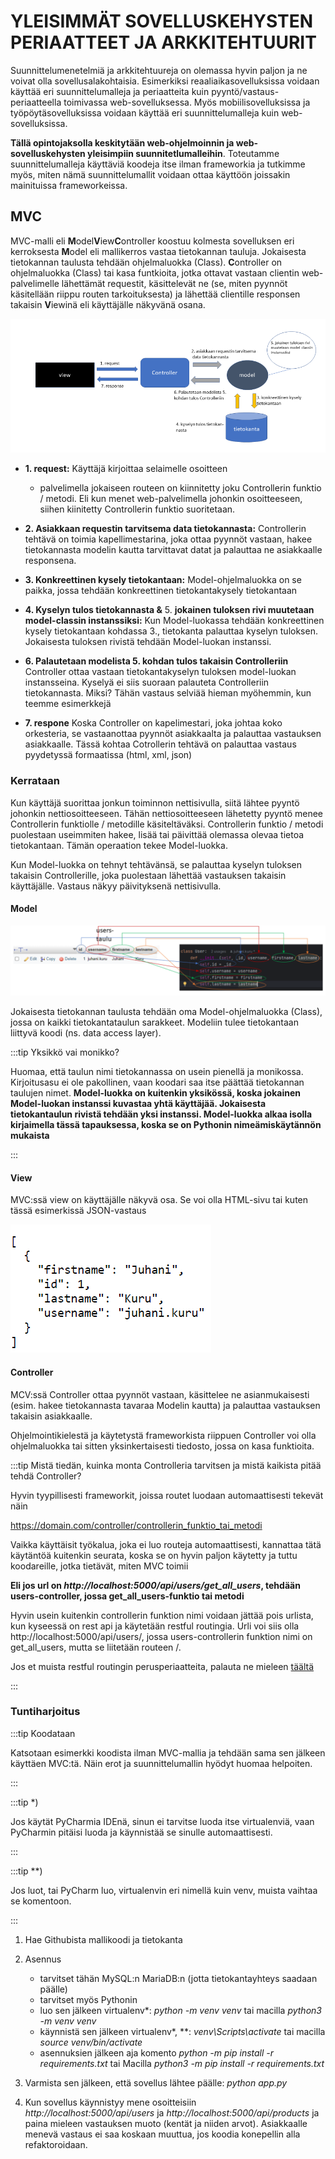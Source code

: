 # YLEISIMMÄT SOVELLUSKEHYSTEN PERIAATTEET JA ARKKITEHTUURIT

Suunnittelumenetelmiä ja arkkitehtuureja on olemassa hyvin paljon ja ne voivat olla sovellusalakohtaisia. Esimerkiksi reaaliaikasovelluksissa voidaan käyttää eri suunnittelumalleja ja periaatteita kuin pyyntö/vastaus-periaatteella toimivassa web-sovelluksessa. Myös mobiilisovelluksissa ja työpöytäsovelluksissa voidaan käyttää eri suunnittelumalleja kuin web-sovelluksissa.

<strong>Tällä opintojaksolla keskitytään web-ohjelmoinnin ja web-sovelluskehysten yleisimpiin suunnitetlumalleihin</strong>. Toteutamme suunnittelumalleja käyttäviä koodeja itse ilman frameworkia ja tutkimme myös, miten nämä suunnittelumallit voidaan ottaa käyttöön joissakin mainituissa frameworkeissa.

## MVC

MVC-malli eli <strong>M</strong>odel<strong>V</strong>iew<strong>C</strong>ontroller koostuu kolmesta sovelluksen eri kerroksesta <strong>M</strong>odel eli mallikerros vastaa tietokannan tauluja. Jokaisesta tietokannan taulusta tehdään ohjelmaluokka (Class). <strong>C</strong>ontroller on ohjelmaluokka (Class) tai kasa funtkioita, jotka ottavat vastaan clientin web-palvelimelle lähettämät requestit, käsittelevät ne (se, miten pyynnöt käsitellään riippu routen tarkoituksesta) ja lähettää clientille responsen takaisin <strong>V</strong>iewinä eli käyttäjälle näkyvänä osana.

![architectures](./images/1.png)

- <strong>1. request:</strong> Käyttäjä kirjoittaa selaimelle osoitteen
    * palvelimella jokaiseen routeen on kiinnitetty joku Controllerin funktio / metodi. Eli kun menet web-palvelimella johonkin osoitteeseen, siihen kiinitetty Controllerin funktio suoritetaan.

- <strong>2. Asiakkaan requestin tarvitsema data tietokannasta:</strong> Controllerin tehtävä on toimia kapellimestarina, joka ottaa pyynnöt vastaan, hakee tietokannasta modelin kautta tarvittavat datat ja palauttaa ne asiakkaalle responsena.

- <strong>3. Konkreettinen kysely tietokantaan:</strong> Model-ohjelmaluokka on se paikka, jossa tehdään konkreettinen tietokantakysely tietokantaan

- <strong>4. Kyselyn tulos tietokannasta &</strong> 5. <strong>jokainen tuloksen rivi muutetaan model-classin instanssiksi:</strong> Kun Model-luokassa tehdään konkreettinen kysely tietokantaan kohdassa 3., tietokanta palauttaa kyselyn tuloksen. Jokaisesta tuloksen rivistä tehdään Model-luokan instanssi.

- <strong>6. Palautetaan modelista 5. kohdan tulos takaisin Controlleriin</strong> Controller ottaa vastaan tietokantakyselyn tuloksen model-luokan instansseina. Kyselyä ei siis suoraan palauteta Controlleriin tietokannasta. Miksi? Tähän vastaus selviää hieman myöhemmin, kun teemme esimerkkejä

- <strong>7. respone</strong> Koska Controller on kapelimestari, joka johtaa koko orkesteria, se vastaanottaa pyynnöt asiakkaalta ja palauttaa vastauksen asiakkaalle. Tässä kohtaa Cotrollerin tehtävä on palauttaa vastaus pyydetyssä formaatissa (html, xml, json)


### Kerrataan


Kun käyttäjä suorittaa jonkun toiminnon nettisivulla, siitä lähtee pyyntö johonkin nettiosoitteeseen. Tähän nettiosoitteeseen lähetetty pyyntö menee Controllerin funktiolle / metodille käsiteltäväksi. Controllerin funktio / metodi puolestaan useimmiten hakee, lisää tai päivittää olemassa olevaa tietoa tietokantaan. Tämän operaation tekee Model-luokka.

Kun Model-luokka on tehnyt tehtävänsä, se palauttaa kyselyn tuloksen takaisin Controllerille, joka puolestaan lähettää vastauksen takaisin käyttäjälle. Vastaus näkyy päivityksenä nettisivulla.


#### Model

![architectures](./images/2.png)

Jokaisesta tietokannan taulusta tehdään oma Model-ohjelmaluokka (Class), jossa on kaikki tietokantataulun sarakkeet. Modeliin tulee tietokantaan liittyvä koodi (ns. data access layer). 

:::tip Yksikkö vai monikko?

Huomaa, että taulun nimi tietokannassa on usein pienellä ja monikossa. Kirjoitusasu ei ole pakollinen, vaan koodari saa itse päättää tietokannan taulujen nimet. <strong>Model-luokka on kuitenkin yksikössä, koska jokainen Model-luokan instanssi kuvastaa yhtä käyttäjää. Jokaisesta tietokantaulun rivistä tehdään yksi instanssi. Model-luokka alkaa isolla kirjaimella tässä tapauksessa, koska se on Pythonin nimeämiskäytännön mukaista</strong>


:::

#### View

MVC:ssä view on käyttäjälle näkyvä osa. Se voi olla HTML-sivu tai kuten tässä esimerkissä JSON-vastaus


![architectures](./images/3.png)

#### Controller

MCV:ssä Controller ottaa pyynnöt vastaan, käsittelee ne asianmukaisesti (esim. hakee tietokannasta tavaraa Modelin kautta) ja palauttaa vastauksen takaisin asiakkaalle.

Ohjelmointikielestä ja käytetystä frameworkista riippuen Controller voi olla ohjelmaluokka tai sitten yksinkertaisesti tiedosto, jossa on kasa funktioita.

:::tip Mistä tiedän, kuinka monta Controlleria tarvitsen ja mistä kaikista pitää tehdä Controller?

Hyvin tyypillisesti frameworkit, joissa routet luodaan automaattisesti tekevät näin

https://domain.com/controller/controllerin_funktio_tai_metodi

Vaikka käyttäisit työkalua, joka ei luo routeja automaattisesti, kannattaa tätä käytäntöä kuitenkin seurata, koska se on hyvin paljon käytetty ja tuttu koodareille, jotka tietävät, miten MVC toimii

<strong>Eli jos url on <i>http://localhost:5000/api/users/get_all_users</i>, tehdään users-controller, jossa get_all_users-funktio tai metodi</strong>

Hyvin usein kuitenkin controllerin funktion nimi voidaan jättää pois urlista, kun kyseessä on rest api ja käytetään restful routingia. Urli voi siis olla http://localhost:5000/api/users/, jossa users-controllerin funktion nimi on get_all_users, mutta se liitetään routeen /.

Jos et muista restful routingin perusperiaatteita, palauta ne mieleen <a href="https://juhaniguru-webapis.onrender.com/rest/#resurssimetodit">täältä</a>

:::




### Tuntiharjoitus

:::tip Koodataan 

Katsotaan esimerkki koodista ilman MVC-mallia ja tehdään sama sen jälkeen käyttäen MVC:tä. Näin erot ja suunnittelumallin hyödyt huomaa helpoiten.

:::

:::tip *)

Jos käytät PyCharmia IDEnä, sinun ei tarvitse luoda itse virtualenviä, vaan PyCharmin pitäisi luoda ja käynnistää se sinulle automaattisesti.

:::

:::tip **)

Jos luot, tai PyCharm luo, virtualenvin eri nimellä kuin venv, muista vaihtaa se komentoon.

:::



1. Hae Githubista mallikoodi ja tietokanta
2. Asennus
    * tarvitset tähän MySQL:n MariaDB:n (jotta tietokantayhteys saadaan päälle)
    * tarvitset myös Pythonin
    * luo sen jälkeen virtualenv*: <i>python -m venv venv</i> tai macilla <i>python3 -m venv venv</i>
    * käynnistä sen jälkeen virtualenv*, **: <i>venv\Scripts\activate</i> tai macilla <i>source venv/bin/activate</i>
    * asennuksien jälkeen aja komento <i>python -m pip install -r requirements.txt</i> tai Macilla <i>python3 -m pip install -r requirements.txt</i>

3. Varmista sen jälkeen, että sovellus lähtee päälle: <i>python app.py</i>
4. Kun sovellus käynnistyy mene osoitteisiin <i>http://localhost:5000/api/users</i> ja <i>http://localhost:5000/api/products</i>
ja paina mieleen vastauksen muoto (kentät ja niiden arvot). Asiakkaalle menevä vastaus ei saa koskaan muuttua, jos koodia konepellin alla refaktoroidaan.






